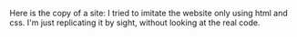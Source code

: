 Here is the copy of a site:
I tried to imitate the website only using html and css.
I'm just replicating it by sight, without looking at the real code.
